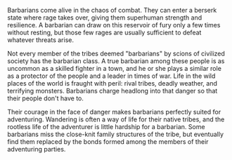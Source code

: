 Barbarians come alive in the chaos of combat.
They can enter a berserk state where rage takes over,
giving them superhuman strength and resilience. A
barbarian can draw on this reservoir of fury only a few
times without resting, but those few rages are usually
sufficient to defeat whatever threats arise. 

Not every member of the tribes deemed "barbarians"
by scions of civilized society has the barbarian class. A
true barbarian among these people is as uncommon as
a skilled fighter in a town, and he or she plays a similar
role as a protector of the people and a leader in times
of war. Life in the wild places of the world is fraught
with peril: rival tribes, deadly weather, and terrifying
monsters. Barbarians charge headlong into that danger
so that their people don't have to.

Their courage in the face of danger makes barbarians
perfectly suited for adventuring. Wandering is often a
way of life for their native tribes, and the rootless life of
the adventurer is little hardship for a barbarian. Some
barbarians miss the close-knit family structures of the
tribe, but eventually find them replaced by the bonds
formed among the members of their adventuring parties.